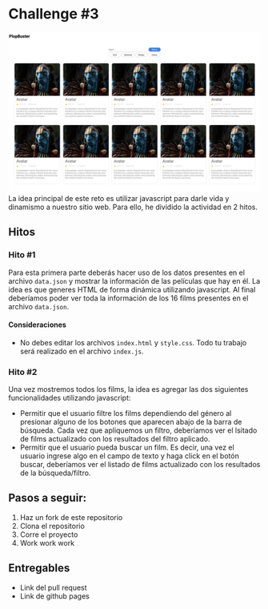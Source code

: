 # Challenge #3

![Imagen de una lista de films](./assets/preview.png)
La idea principal de este reto es utilizar javascript para darle vida y dinamismo a nuestro sitio web. Para ello, he dividido la actividad en 2 hitos.

## Hitos
### Hito #1
Para esta primera parte deberás hacer uso de los datos presentes en el archivo `data.json` y mostrar la información de las películas que hay en él.
La idea es que generes HTML de forma dinámica utilizando javascript. Al final deberíamos poder ver toda la información de los 16 films presentes en el archivo `data.json`.

#### Consideraciones
- No debes editar los archivos `index.html` y `style.css`. Todo tu trabajo será realizado en el archivo `index.js`.


### Hito #2

Una vez mostremos todos los films, la idea es agregar las dos siguientes funcionalidades utilizando javascript:
- Permitir que el usuario filtre los films dependiendo del género al presionar alguno de los botones que aparecen abajo de la barra de búsqueda. Cada vez que apliquemos un filtro, deberíamos ver el lsitado de films actualizado con los resultados del filtro aplicado.
- Permitir que el usuario pueda buscar un film. Es decir, una vez el usuario ingrese algo en el campo de texto y haga click en el botón buscar, deberíamos ver el listado de films actualizado con los resultados de la búsqueda/filtro.


## Pasos a seguir:

1. Haz un fork de este repositorio
2. Clona el repositorio
3. Corre el proyecto
4. Work work work
## Entregables
- Link del pull request
- Link de github pages
